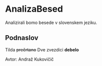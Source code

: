 # AnalizaBesed

Analizirali bomo besede v slovenskem jeziku.

## Podnaslov
Tilda ~~prečrtano~~
Dve zvezdici **debelo**

Avtor: Andraž Kukovičič
